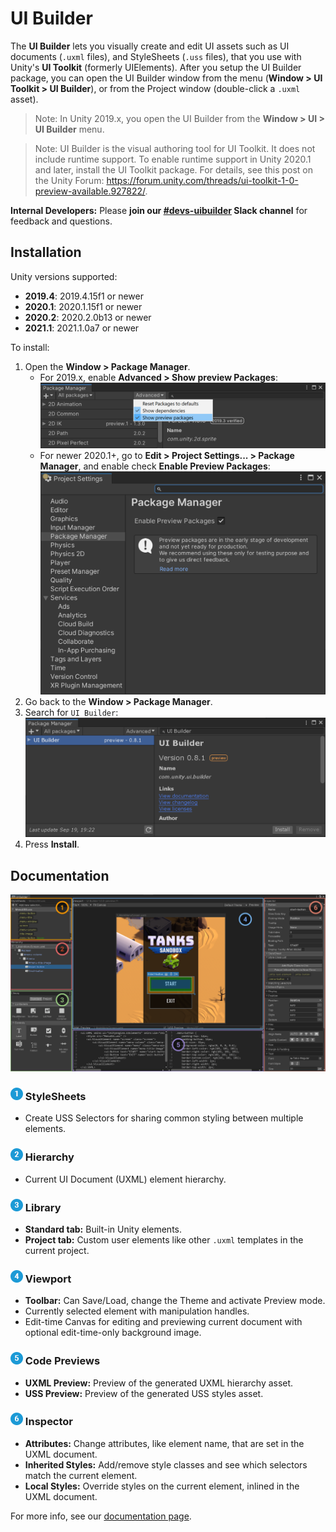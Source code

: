 # UI Builder

The **UI Builder** lets you visually create and edit UI assets such as UI documents (`.uxml` files), and StyleSheets (`.uss` files), that you use with Unity's **UI Toolkit** (formerly UIElements). After you setup the UI Builder package, you can open the UI Builder window from the menu (**Window > UI Toolkit > UI Builder**), or from the Project window (double-click a `.uxml` asset).

> Note: In Unity 2019.x, you open the UI Builder from the **Window > UI > UI Builder** menu.

> Note: UI Builder is the visual authoring tool for UI Toolkit. It does not include runtime support. To enable runtime support in Unity 2020.1 and later, install the UI Toolkit package. For details, see this post on the Unity Forum: https://forum.unity.com/threads/ui-toolkit-1-0-preview-available.927822/.

**Internal Developers:** Please **join our [#devs-uibuilder](https://unity.slack.com/archives/CJ3TX00QJ) Slack channel** for feedback and questions.

## Installation

Unity versions supported:
- **2019.4**: 2019.4.15f1 or newer
- **2020.1**: 2020.1.15f1 or newer
- **2020.2**: 2020.2.0b13 or newer
- **2021.1**: 2021.1.0a7 or newer

To install:
1. Open the **Window > Package Manager**.
    * For 2019.x, enable **Advanced > Show preview Packages**: ![Enable Preview Packages](Documentation~/images/InstallationPackageManagerAdvancedOptions.png)
    * For newer 2020.1+, go to **Edit > Project Settings... > Package Manager**, and enable check **Enable Preview Packages**:
    ![Enable Preview Packages (new)](Documentation~/images/InstallationPackageManagerEnablePreview.png)
1. Go back to the **Window > Package Manager**.
1. Search for `UI Builder`:![Search Package Manager](Documentation~/images/InstallationPackageManagerSearch.png)
1. Press **Install**.

## Documentation

![UI Builder Main Window](Documentation~/images/UIBuilderAnnotatedMainWindow.png)

### ![1](Documentation~/images/Numeral_1_half.png) StyleSheets
* Create USS Selectors for sharing common styling between multiple elements.
### ![2](Documentation~/images/Numeral_2_half.png) Hierarchy
* Current UI Document (UXML) element hierarchy.
### ![3](Documentation~/images/Numeral_3_half.png) Library
* **Standard tab:** Built-in Unity elements.
* **Project tab:** Custom user elements like other `.uxml` templates in the current project.
### ![4](Documentation~/images/Numeral_4_half.png) Viewport
* **Toolbar:** Can Save/Load, change the Theme and activate Preview mode.
* Currently selected element with manipulation handles.
* Edit-time Canvas for editing and previewing current document with optional edit-time-only background image.
### ![5](Documentation~/images/Numeral_5_half.png) Code Previews
* **UXML Preview:** Preview of the generated UXML hierarchy asset.
* **USS Preview:** Preview of the generated USS styles asset.
### ![6](Documentation~/images/Numeral_6_half.png) Inspector
* **Attributes:** Change attributes, like element name, that are set in the UXML document.
* **Inherited Styles:** Add/remove style classes and see which selectors match the current element.
* **Local Styles:** Override styles on the current element, inlined in the UXML document.

For more info, see our [documentation page](Documentation~/index.md).
